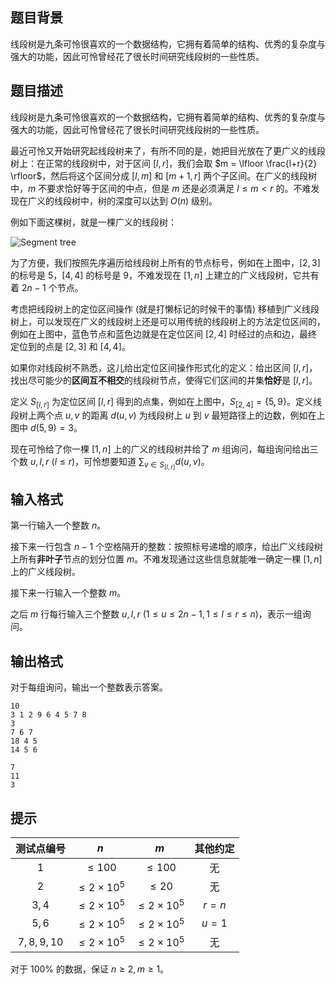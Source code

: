 ## 题目背景
线段树是九条可怜很喜欢的一个数据结构，它拥有着简单的结构、优秀的复杂度与强大的功能，因此可怜曾经花了很长时间研究线段树的一些性质。


## 题目描述
线段树是九条可怜很喜欢的一个数据结构，它拥有着简单的结构、优秀的复杂度与强大的功能，因此可怜曾经花了很长时间研究线段树的一些性质。

最近可怜又开始研究起线段树来了，有所不同的是，她把目光放在了更广义的线段树上：在正常的线段树中，对于区间 $[l, r]$，我们会取 $m = \lfloor \frac{l+r}{2} \rfloor$，然后将这个区间分成 $[l, m]$ 和 $[m + 1, r]$ 两个子区间。在广义的线段树中，$m$ 不要求恰好等于区间的中点，但是 $m$ 还是必须满足 $l \le m < r$ 的。不难发现在广义的线段树中，树的深度可以达到 $O(n)$ 级别。

例如下面这棵树，就是一棵广义的线段树：

![Segment tree](https://cdn.luogu.com.cn/upload/pic/50896.png)

为了方便，我们按照先序遍历给线段树上所有的节点标号，例如在上图中，$[2, 3]$ 的标号是 $5$，$[4, 4]$ 的标号是 $9$，不难发现在 $[1, n]$ 上建立的广义线段树，它共有着 $2n − 1$ 个节点。

考虑把线段树上的定位区间操作 $($就是打懒标记的时候干的事情$)$ 移植到广义线段树上，可以发现在广义的线段树上还是可以用传统的线段树上的方法定位区间的，例如在上图中，蓝色节点和蓝色边就是在定位区间 $[2, 4]$ 时经过的点和边，最终定位到的点是 $[2, 3]$ 和 $[4, 4]$。

如果你对线段树不熟悉，这儿给出定位区间操作形式化的定义：给出区间 $[l, r]$，找出尽可能少的**区间互不相交**的线段树节点，使得它们区间的并集**恰好**是 $[l, r]$。

定义 $S_{[l,r]}$ 为定位区间 $[l, r]$ 得到的点集，例如在上图中，$S_{[2,4]} = \{5, 9\}$。定义线段树上两个点 $u, v$ 的距离 $d(u, v)$ 为线段树上 $u$ 到 $v$ 最短路径上的边数，例如在上图中 $d(5, 9) = 3$。

现在可怜给了你一棵 $[1, n]$ 上的广义的线段树并给了 $m$ 组询问，每组询问给出三个数 $u, l, r\ (l \le r)$，可怜想要知道 $\sum_{v \in S_{[l, r]}} d(u, v)$。

## 输入格式
第一行输入一个整数 $n$。

接下来一行包含 $n - 1$ 个空格隔开的整数：按照标号递增的顺序，给出广义线段树上所有**非叶子**节点的划分位置 $m$。不难发现通过这些信息就能唯一确定一棵 $[1, n]$ 上的广义线段树。

接下来一行输入一个整数 $m$。

之后 $m$ 行每行输入三个整数 $u, l, r\ (1 \le u \le 2n − 1, 1 \le l \le r \le n)$，表示一组询问。

## 输出格式
对于每组询问，输出一个整数表示答案。


```input1
10
3 1 2 9 6 4 5 7 8
3
7 6 7
18 4 5
14 5 6

```

```output1
7
11
3
```

## 提示
|  测试点编号   |         $n$         |         $m$         | 其他约定  |   
| :------: | :-----------------: | :-----------------: | :---: |   
|    $1$     |      $\le 100$      |      $\le 100$      |   无   |    
|    $2$     | $\le 2 \times 10^5$ |      $\le 20$       |   无   |    
|   $3,4$    | $\le 2 \times 10^5$ | $\le 2 \times 10^5$ | $r=n$ |    
|   $5,6$    | $\le 2 \times 10^5$ | $\le 2 \times 10^5$ | $u=1$ |    
| $7,8,9,10$ | $\le 2 \times 10^5$ | $\le 2 \times 10^5$ |   无   |    

对于 $100\%$ 的数据，保证 $n \ge 2, m \ge 1$。

